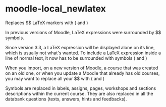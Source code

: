# moodle-local_newlatex
Replaces $$ LaTeX markers with \( and \)

In previous versions of Moodle, LaTeX expressions were surrounded by $$ symbols.

Since version 3.3, a LaTeX expression will be displayed alone on its line, which is usually not what's wanted.
To include a LaTeX expression inside a line of normal text, it now has to be surrounded with symbols \( and \)

When you import, on a new version of Moodle, a course that was created on an old one, or when you update a Moodle that already has old courses, you may want to replace all your $$ with \( and \)

Symbols are replaced in labels, assigns, pages, workshops and sections descriptions within the current course.
They are also replaced in all the databank questions (texts, answers, hints and feedbacks).

